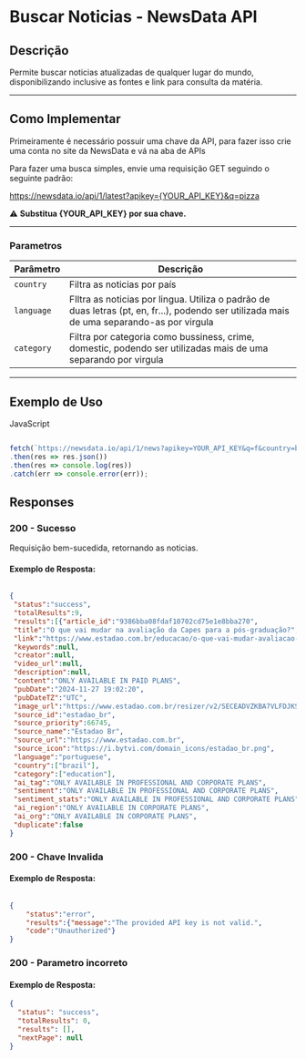 # Buscar Noticias - NewsData API

## Descrição 

Permite buscar noticias atualizadas de qualquer lugar do mundo, disponibilizando inclusive as fontes e link para consulta da matéria.

---

## **Como Implementar**

Primeiramente é necessário possuir uma chave da API, para fazer isso crie uma conta no site da NewsData e vá na aba de APIs

Para fazer uma busca simples, envie uma requisição GET seguindo o seguinte padrão:

https://newsdata.io/api/1/latest?apikey={YOUR_API_KEY}&q=pizza

⚠️ **Substitua {YOUR_API_KEY} por sua chave.**

---

### **Parametros**


| Parâmetro | Descrição                                                                                                                                  |
|---------|--------------------------------------------------------------------------------------------------------------------------------------------|
| `country` | Filtra as noticias por país                                                                                                                |
| `language` | FIltra as noticias por lingua. Utiliza o padrão de duas letras (pt, en, fr...), podendo ser utilizada mais de uma separando-as por virgula |
| `category` | Filtra por categoria como bussiness, crime, domestic, podendo ser utilizadas mais de uma separando por virgula                             | 

---

## **Exemplo de Uso**

JavaScript
```javascript

fetch(`https://newsdata.io/api/1/news?apikey=YOUR_API_KEY&q=f&country=br&language=sq&category=business,crime,domestic,education,entertainment`)
.then(res => res.json())
.then(res => console.log(res))
.catch(err => console.error(err));

```
## **Responses**

### **200 - Sucesso**
Requisição bem-sucedida, retornando as noticias.

#### Exemplo de Resposta:

```json

{
 "status":"success",
 "totalResults":9,
 "results":[{"article_id":"9386bba08fdaf10702cd75e1e8bba270",
 "title":"O que vai mudar na avaliação da Capes para a pós-graduação?",
 "link":"https://www.estadao.com.br/educacao/o-que-vai-mudar-avaliacao-pos-graduacao-capes-qualis/",
 "keywords":null,
 "creator":null,
 "video_url":null,
 "description":null,
 "content":"ONLY AVAILABLE IN PAID PLANS",
 "pubDate":"2024-11-27 19:02:20",
 "pubDateTZ":"UTC",
 "image_url":"https://www.estadao.com.br/resizer/v2/SECEADVZKBA7VLFDJKSMKQ3TEY.jpeg?auth=8886a39416b66365acd731c10c78c367c59aa7f2201ea3672857220cc4daafb8&height=3648&smart=true&width=4885",
 "source_id":"estadao_br",
 "source_priority":66745,
 "source_name":"Estadao Br",
 "source_url":"https://www.estadao.com.br",
 "source_icon":"https://i.bytvi.com/domain_icons/estadao_br.png",
 "language":"portuguese",
 "country":["brazil"],
 "category":["education"],
 "ai_tag":"ONLY AVAILABLE IN PROFESSIONAL AND CORPORATE PLANS",
 "sentiment":"ONLY AVAILABLE IN PROFESSIONAL AND CORPORATE PLANS",
 "sentiment_stats":"ONLY AVAILABLE IN PROFESSIONAL AND CORPORATE PLANS",
 "ai_region":"ONLY AVAILABLE IN CORPORATE PLANS",
 "ai_org":"ONLY AVAILABLE IN CORPORATE PLANS",
 "duplicate":false
}

```

### **200 - Chave Invalida**

#### Exemplo de Resposta:

```json

{
    "status":"error",
    "results":{"message":"The provided API key is not valid.",
    "code":"Unauthorized"}
}

```

### **200 - Parametro incorreto**

#### Exemplo de Resposta:

```json
{
  "status": "success",
  "totalResults": 0,
  "results": [],
  "nextPage": null
}

```

